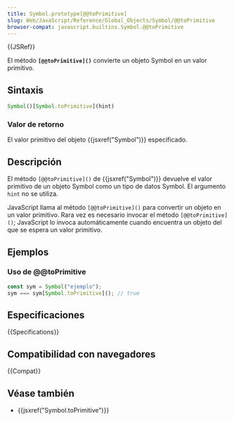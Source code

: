 ```yaml
---
title: Symbol.prototype[@@toPrimitive]
slug: Web/JavaScript/Reference/Global_Objects/Symbol/@@toPrimitive
browser-compat: javascript.builtins.Symbol.@@toPrimitive
---
```

{{JSRef}}

El método **`[@@toPrimitive]()`** convierte un objeto Symbol en un valor primitivo.

## Sintaxis

```js
Symbol()[Symbol.toPrimitive](hint)
```

### Valor de retorno

El valor primitivo del objeto {{jsxref("Symbol")}} especificado.

## Descripción

El método `[@@toPrimitive]()` de {{jsxref("Symbol")}} devuelve el valor primitivo de un objeto Symbol como un tipo de datos Symbol. El argumento `hint` no se utiliza.

JavaScript llama al método `[@@toPrimitive]()` para convertir un objeto en un valor primitivo. Rara vez es necesario invocar el método `[@@toPrimitive]()`; JavaScript lo invoca automáticamente cuando encuentra un objeto del que se espera un valor primitivo.

## Ejemplos

### Uso de @@toPrimitive

```js
const sym = Symbol("ejemplo");
sym === sym[Symbol.toPrimitive](); // true
```

## Especificaciones

{{Specifications}}

## Compatibilidad con navegadores

{{Compat}}

## Véase también

- {{jsxref("Symbol.toPrimitive")}}
